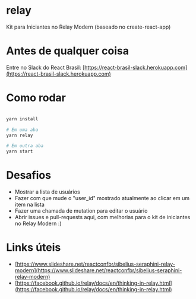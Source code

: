 # relay
Kit para Iniciantes no Relay Modern (baseado no create-react-app)

# Antes de qualquer coisa
Entre no Slack do React Brasil: [https://react-brasil-slack.herokuapp.com](https://react-brasil-slack.herokuapp.com)


# Como rodar
```sh

yarn install

# Em uma aba
yarn relay

# Em outra aba
yarn start

```

# Desafios
- Mostrar a lista de usuários
- Fazer com que mude o "user_id" mostrado atualmente ao clicar em um item na lista
- Fazer uma chamada de mutation para editar o usuário
- Abrir issues e pull-requests aqui, com melhorias para o kit de iniciantes no Relay Modern :)


# Links úteis
- [https://www.slideshare.net/reactconfbr/sibelius-seraphini-relay-modern](https://www.slideshare.net/reactconfbr/sibelius-seraphini-relay-modern)
- [https://facebook.github.io/relay/docs/en/thinking-in-relay.html](https://facebook.github.io/relay/docs/en/thinking-in-relay.html)
